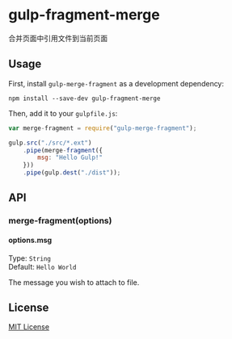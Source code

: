 # gulp-fragment-merge
合并页面中引用文件到当前页面
## Usage

First, install `gulp-merge-fragment` as a development dependency:

```shell
npm install --save-dev gulp-fragment-merge
```

Then, add it to your `gulpfile.js`:

```javascript
var merge-fragment = require("gulp-merge-fragment");

gulp.src("./src/*.ext")
	.pipe(merge-fragment({
		msg: "Hello Gulp!"
	}))
	.pipe(gulp.dest("./dist"));
```

## API

### merge-fragment(options)

#### options.msg
Type: `String`  
Default: `Hello World`

The message you wish to attach to file.


## License

[MIT License](http://en.wikipedia.org/wiki/MIT_License)